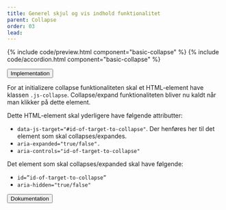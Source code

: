 ```yaml
---
title: Generel skjul og vis indhold funktionalitet
parent: Collapse
order: 03
lead: 
---
```


{% include code/preview.html component="basic-collapse" %}
{% include code/accordion.html component="basic-collapse" %}
<div class="accordion-bordered">
  <button class="button-unstyled accordion-button"
      aria-expanded="true" aria-controls="collapse-tech">
    Implementation
  </button>
  <div id="collapse-tech" aria-hidden="false" class="accordion-content">
    <p>For at initializere collapse funktionaliteten skal et HTML-element have klassen <code>.js-collapse</code>. Collapse/expand funktionaliteten bliver nu kaldt når man klikker på dette element.</p>
    <p>Dette HTML-element skal yderligere have følgende attributter:</p>
    <ul>
      <li><code>data-js-target="#id-of-target-to-collapse"</code>. Der henføres her til det element som skal collapses/expandes. </li>
      <li><code>aria-expanded="true/false". </code></li>
      <li><code>aria-controls="id-of-target-to-collapse" </code></li>
    </ul>
    <p>Det element som skal collapses/expanded skal have følgende:</p>
    <ul>
      <li><code>id=”id-of-target-to-collapse”</code></li>
      <li><code>aria-hidden="true/false"</code></li>
    </ul>
  </div>
</div>
<div class="accordion-bordered accordion-docs">
  <button class="button-unstyled accordion-button"
      aria-expanded="true" aria-controls="collapse-docs">
    Dokumentation
  </button>
  <div id="collapse-docs" class="accordion-content">
    
  </div>
</div> 